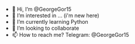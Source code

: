 - 👋 Hi, I’m @GeorgeGor15
- 👀 I’m interested in ... (i'm new here)
- 🌱 I’m currently learning Python
- 💞️ I’m looking to collaborate
- 📫 How to reach me? Telegram: @GeorgeGor15

<!---
GeorgeGor15/GeorgeGor15 is a ✨ special ✨ repository because its `README.md` (this file) appears on your GitHub profile.
You can click the Preview link to take a look at your changes.
--->
